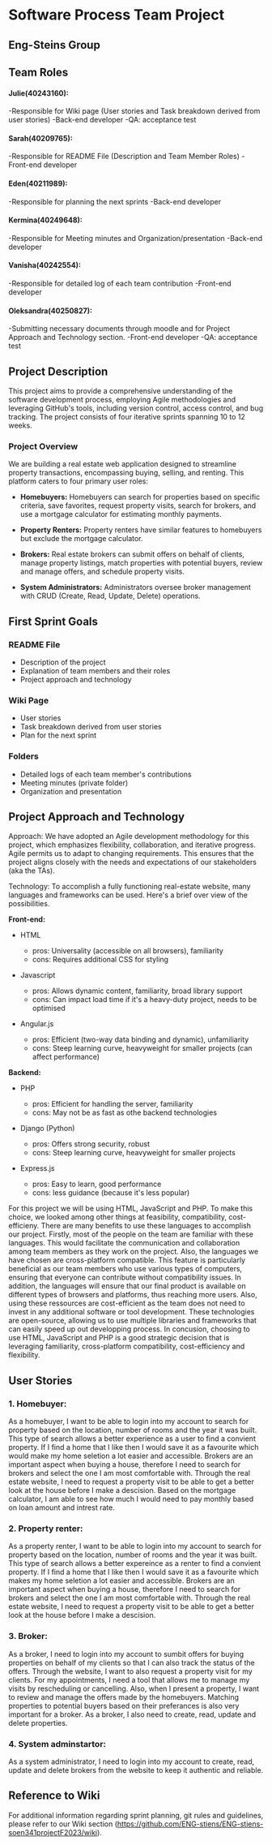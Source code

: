 # Software Process Team Project

## Eng-Steins Group
## Team Roles

#### Julie(40243160):
-Responsible for Wiki page (User stories and Task breakdown derived from user stories)
-Back-end developer
-QA: acceptance test 

#### Sarah(40209765): 
-Responsible for README File (Description and Team Member Roles)
-Front-end developer

#### Eden(40211989):
-Responsible for planning the next sprints
-Back-end developer

#### Kermina(40249648):
-Responsible for Meeting minutes and Organization/presentation
-Back-end developer
 
#### Vanisha(40242554):
-Responsible for detailed log of each team contribution
-Front-end developer

#### Oleksandra(40250827):
-Submitting necessary documents through moodle and for Project Approach and Technology section.
-Front-end developer
-QA: acceptance test 

## Project Description

This project aims to provide a comprehensive understanding of the software development process, employing Agile methodologies and leveraging GitHub's tools, including version control, access control, and bug tracking. The project consists of four iterative sprints spanning 10 to 12 weeks.

### Project Overview

We are building a real estate web application designed to streamline property transactions, encompassing buying, selling, and renting. This platform caters to four primary user roles:

- **Homebuyers:** Homebuyers can search for properties based on specific criteria, save favorites, request property visits, search for brokers, and use a mortgage calculator for estimating monthly payments.

- **Property Renters:** Property renters have similar features to homebuyers but exclude the mortgage calculator.

- **Brokers:** Real estate brokers can submit offers on behalf of clients, manage property listings, match properties with potential buyers, review and manage offers, and schedule property visits.

- **System Administrators:** Administrators oversee broker management with CRUD (Create, Read, Update, Delete) operations.

## First Sprint Goals

### README File

- Description of the project
- Explanation of team members and their roles
- Project approach and technology 


### Wiki Page

- User stories
- Task breakdown derived from user stories
- Plan for the next sprint

### Folders

- Detailed logs of each team member's contributions
- Meeting minutes (private folder)
- Organization and presentation
 
## Project Approach and Technology

Approach: We have adopted an Agile development methodology for this project, which emphasizes flexibility, collaboration, and iterative progress. Agile permits us to adapt to changing requirements. This ensures that the project aligns closely with the needs and expectations of our stakeholders (aka the TAs).

Technology: To accomplish a fully functioning real-estate website, many languages and frameworks can be used. Here's a brief over view of the possibilities.

**Front-end:**
- HTML
  - pros: Universality (accessible on all browsers), familiarity
  - cons: Requires additional CSS for styling
  
- Javascript
  - pros: Allows dynamic content, familiarity, broad library support
  - cons: Can impact load time if it's a heavy-duty project, needs to be optimised
  
- Angular.js
  - pros: Efficient (two-way data binding and dynamic), unfamiliarity
  - cons: Steep learning curve, heavyweight for smaller projects (can affect performance)

**Backend:** 
- PHP
  - pros: Efficient for handling the server, familiarity
  - cons: May not be as fast as othe backend technologies
  
- Django (Python)
  - pros: Offers strong security, robust
  - cons: Steep learning curve, heavyweight for smaller projects
  
- Express.js
  - pros: Easy to learn, good performance
  - cons: less guidance (because it's less popular)

For this project we will be using HTML, JavaScript and PHP. To make this choice, we looked among other things at feasibility, compatibility, cost-efficieny. 
There are many benefits to use these languages to accomplish our project. Firstly, most of the people on the team are familiar with these languages. This would facilitate the communication and collaboration among team members as they work on the project. Also, the languages we have chosen are cross-platform compatible. This feature is particularly beneficial as our team members who use various types of computers, ensuring that everyone can contribute without compatibility issues. In addition, the languages will ensure that our final product is available on different types of browsers and platforms, thus reaching more users. Also, using these ressources are cost-efficient as the team does not need to invest in any additional software or tool development. These technologies are open-source, allowing us to use multiple libraries and frameworks that can easily speed up out developping process. In concusion, choosing to use HTML, JavaScript and PHP is a good strategic decision that is leveraging familiarity, cross-platform compatibility, cost-efficiency and flexibility. 



## User Stories
### 1. Homebuyer:

As a homebuyer, I want to be able to login into my account to search for property based on the location, number of rooms and the year it was built. This type of search allows a better experience as a user to find a convient property. If I find a home that I like then I would save it as a favourite which would make my home seletion a lot easier and accessible. Brokers are an important aspect when buying a house, therefore I need to search for brokers and select the one I am most comfortable with. Through the real estate website, I need to request a property visit to be able to get a better look at the house before I make a descision. Based on the mortgage calculator, I am able to see how much I would need to pay monthly based on loan amount and intrest rate.     
 
### 2. Property renter:

As a property renter, I want to be able to login into my account to search for property based on the location, number of rooms and the year it was built. This type of search allows a better expereince as a renter to find a convient property. If I find a home that I like then I would save it as a favourite which makes my home seletion a lot easier and accessible. Brokers are an important aspect when buying a house, therefore I need to search for brokers and select the one I am most comfortable with. Through the real estate website, I need to request a property visit to be able to get a better look at the house before I make a descision.

   
### 3. Broker:

As a broker, I need to login into my account to sumbit offers for buying properties on behalf of my clients so that I can also track the status of the offers. Through the website, I want to also request a property visit for my clients. For my appointments, I need a tool that allows me to manage my visits by rescheduling or cancelling. Also, when I present a property, I want to review and manage the offers made by the homebuyers. Matching properties to potential buyers based on their preferances is also very important for a broker. As a broker, I also need to create, read, update and delete properties.  

  
### 4. System adminstartor:

As a system administrator, I need to login into my account to create, read, update and delete brokers from the website to keep it authentic and reliable.



## Reference to Wiki
For additional information regarding sprint planning, git rules and guidelines, please refer to our Wiki section (https://github.com/ENG-stiens/ENG-stiens-soen341projectF2023/wiki).


